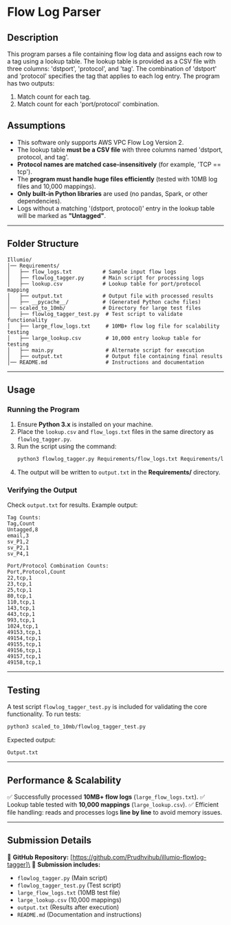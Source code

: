 # **Flow Log Parser**

## **Description**
This program parses a file containing flow log data and assigns each row to a tag using a lookup table. The lookup table is provided as a CSV file with three columns: 'dstport', 'protocol', and 'tag'. The combination of 'dstport' and 'protocol' specifies the tag that applies to each log entry. The program has two outputs:

1. Match count for each tag.
2. Match count for each 'port/protocol' combination.

## **Assumptions** 
- This software only supports AWS VPC Flow Log Version 2.
- The lookup table **must be a CSV file** with three columns named 'dstport, protocol, and tag'.
- **Protocol names are matched case-insensitively** (for example, 'TCP == tcp').
- The **program must handle huge files efficiently** (tested with 10MB log files and 10,000 mappings).
- **Only built-in Python libraries** are used (no pandas, Spark, or other dependencies).
- Logs without a matching '(dstport, protocol)' entry in the lookup table will be marked as **"Untagged"**.

---

## **Folder Structure**

```
Illumio/
│── Requirements/
│   ├── flow_logs.txt          # Sample input flow logs
│   ├── flowlog_tagger.py      # Main script for processing logs
│   ├── lookup.csv             # Lookup table for port/protocol mapping
│   ├── output.txt             # Output file with processed results
│   ├── __pycache__/           # (Generated Python cache files)
│── scaled_to_10mb/            # Directory for large test files
│   ├── flowlog_tagger_test.py  # Test script to validate functionality
│   ├── large_flow_logs.txt     # 10MB+ flow log file for scalability testing
│   ├── large_lookup.csv        # 10,000 entry lookup table for testing
│   ├── main.py                 # Alternate script for execution
│   ├── output.txt              # Output file containing final results
│── README.md                   # Instructions and documentation
```

---

## **Usage**

### **Running the Program**
1. Ensure **Python 3.x** is installed on your machine.
2. Place the `lookup.csv` and `flow_logs.txt` files in the same directory as `flowlog_tagger.py`.
3. Run the script using the command:
   ```bash
   python3 flowlog_tagger.py Requirements/flow_logs.txt Requirements/lookup.csv Requirements/output.txt
   ```
4. The output will be written to `output.txt` in the **Requirements/** directory.

### **Verifying the Output**
Check `output.txt` for results. Example output:

```
Tag Counts:
Tag,Count
Untagged,8
email,3
sv_P1,2
sv_P2,1
sv_P4,1

Port/Protocol Combination Counts:
Port,Protocol,Count
22,tcp,1
23,tcp,1
25,tcp,1
80,tcp,1
110,tcp,1
143,tcp,1
443,tcp,1
993,tcp,1
1024,tcp,1
49153,tcp,1
49154,tcp,1
49155,tcp,1
49156,tcp,1
49157,tcp,1
49158,tcp,1
```

---

## **Testing**
A test script `flowlog_tagger_test.py` is included for validating the core functionality.
To run tests:

```bash
python3 scaled_to_10mb/flowlog_tagger_test.py
```

Expected output:

```
Output.txt
```

---

## **Performance & Scalability**
✅ Successfully processed **10MB+ flow logs** (`large_flow_logs.txt`).
✅ Lookup table tested with **10,000 mappings** (`large_lookup.csv`).
✅ Efficient file handling: reads and processes logs **line by line** to avoid memory issues.

---

## **Submission Details**

🔹 **GitHub Repository:** [https://github.com/Prudhvihub/illumio-flowlog-tagger]\
🔹 **Submission includes:**

- `flowlog_tagger.py` (Main script)
- `flowlog_tagger_test.py` (Test script)
- `large_flow_logs.txt` (10MB test file)
- `large_lookup.csv` (10,000 mappings)
- `output.txt` (Results after execution)
- `README.md` (Documentation and instructions)



